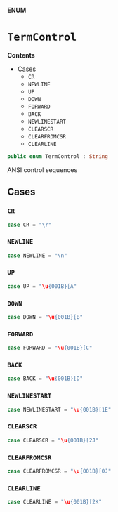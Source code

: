 **ENUM**

# `TermControl`

**Contents**

- [Cases](#cases)
  - `CR`
  - `NEWLINE`
  - `UP`
  - `DOWN`
  - `FORWARD`
  - `BACK`
  - `NEWLINESTART`
  - `CLEARSCR`
  - `CLEARFROMCSR`
  - `CLEARLINE`

```swift
public enum TermControl : String
```

ANSI control sequences

## Cases
### `CR`

```swift
case CR = "\r"
```

### `NEWLINE`

```swift
case NEWLINE = "\n"
```

### `UP`

```swift
case UP = "\u{001B}[A"
```

### `DOWN`

```swift
case DOWN = "\u{001B}[B"
```

### `FORWARD`

```swift
case FORWARD = "\u{001B}[C"
```

### `BACK`

```swift
case BACK = "\u{001B}[D"
```

### `NEWLINESTART`

```swift
case NEWLINESTART = "\u{001B}[1E"
```

### `CLEARSCR`

```swift
case CLEARSCR = "\u{001B}[2J"
```

### `CLEARFROMCSR`

```swift
case CLEARFROMCSR = "\u{001B}[0J"
```

### `CLEARLINE`

```swift
case CLEARLINE = "\u{001B}[2K"
```
